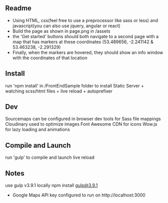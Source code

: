## Readme
- Using HTML, css(feel free to use a preprocessor like sass or less) and javascript(you can also use jquery, angular or react)
- Build the page as shown in page.png in /assets
- the 'Get started' buttons should both navigate to a second page with a map that has markers at these coordinates (53.489656, -2.241142 & 53.463238, -2.291329)
- Finally, when the markers are hovered, they should show an info window with the coordinates of that location

## Install
run 'npm install' in /FrontEndSample folder to install
Static Server + watching scss/html files + live reload + autoprefixer

## Dev
Sourcemaps can be configured in browser dev tools for Sass file mappings
Cloudinary used to optimize images
Font Awesome CDN for icons
Wow.js for lazy loading and animations

## Compile and Launch
run 'gulp' to compile and launch live reload

## Notes
use gulp v3.9.1 locally
npm install gulp@3.9.1
- Google Maps API key configured to run on http://localhost:3000
